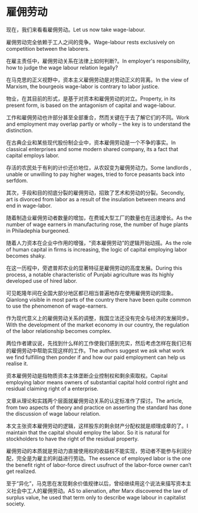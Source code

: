 # 雇佣劳动

<p><span class="chinese">现在，我们来看看雇佣劳动。</span><span class="english">Let us now take wage-labour.</span></p>

<p><span class="chinese">雇佣劳动完全依赖于工人之间的竞争。</span><span class="english">Wage-labour rests exclusively on competition between the laborers.</span></p>

<p><span class="chinese">在雇主责任中，雇佣劳动关系在法律上如何判断?。</span><span class="english">In employer's responsibility, how to judge the wage labour relation legally?</span></p>

<p><span class="chinese">在马克思的正义视野中，资本主义雇佣劳动是对劳动正义的背离。</span><span class="english">In the view of Marxism, the bourgeois wage-labor is contrary to labor justice.</span></p>

<p><span class="chinese">物业，在其目前的形式，是基于对资本和雇佣劳动的对立。</span><span class="english">Property, in its present form, is based on the antagonism of capital and wage-labour.</span></p>

<p><span class="chinese">工作和雇佣劳动也许部分甚至全部重合，然而关键在于去了解它们的不同。</span><span class="english">Work and employment may overlap partly or wholly – the key is to understand the distinction.</span></p>

<p><span class="chinese">在古典企业和某些现代股份制企业中，资本雇佣劳动是一个不争的事实。</span><span class="english">In classical enterprises and some modern shared company, its a fact that capital employs labor.</span></p>

<p><span class="chinese">存活的农民处于有利的计价还价地位，从农奴变为雇佣劳动力。</span><span class="english">Some landlords , unable or unwilling to pay higher wages, tried to force peasants back into serfdom.</span></p>

<p><span class="chinese">其次，手段和目的彻底分裂的雇佣劳动，招致了艺术和劳动的分裂。</span><span class="english">Secondly, art is divorced from labor as a result of the insulation between means and end in wage-labor.</span></p>

<p><span class="chinese">随着制造业雇佣劳动者数量的增加，在费城大型工厂的数量也在迅速增长。</span><span class="english">As the number of wage earners in manufacturing rose, the number of huge plants in Philadephia burgeoned.</span></p>

<p><span class="chinese">随着人力资本在企业中作用的增强，“资本雇佣劳动”的逻辑开始动摇。</span><span class="english">As the role of human capital in firms is increasing, the logic of capital employing labor becomes shaky.</span></p>

<p><span class="chinese">在这一历程中，旁遮普邦农业的显著特征是雇佣劳动的高度发展。</span><span class="english">During this process, a notable characteristic of Punjabi agriculture was its highly developed use of hired labor.</span></p>

<p><span class="chinese">可见乾隆年间在全国大部分地区都已相当普遍地存在使用雇佣劳动的现象。</span><span class="english">Qianlong visible in most parts of the country there have been quite common to use the phenomenon of wage-earners.</span></p>

<p><span class="chinese">作为现代意义上的雇佣劳动关系的调整，我国立法还没有完全与经济的发展同步。</span><span class="english">With the development of the market economy in our country, the regulation of the labor relationship becomes complex.</span></p>

<p><span class="chinese">两位作者建议说，先找到什么样的工作使我们感到充实，然后考虑怎样在我们已有的雇佣劳动中帮助实现这样的工作。</span><span class="english">The authors suggest we ask what work we find fulfilling then ponder if and how our paid employment can help us realise it.</span></p>

<p><span class="chinese">资本雇佣劳动是指物质资本主体垄断企业控制权和剩余索取权。</span><span class="english">Capital employing labor means owners of substantial capital hold control right and residual claiming right of a enterprise.</span></p>

<p><span class="chinese">文章从理论和实践两个层面就雇佣劳动关系的认定标准作了探讨。</span><span class="english">The article, from two aspects of theory and practice on asserting the standard has done the discussion of wage labour relation.</span></p>

<p><span class="chinese">本文主张资本雇佣劳动的逻辑，这样股东的剩余财产分配权就是顺理成章的了。</span><span class="english">I maintain that the capital should employ the labor. So it is natural for stockholders to have the right of the residual property.</span></p>

<p><span class="chinese">雇佣劳动的本质就是劳动力直接使用权的收益权不能实现，劳动者不能参与利润分配，完全是为雇主的利益进行劳动。</span><span class="english">The essence of employed labor is the one the benefit right of labor-force direct usufruct of the labor-force owner can′t get realized.</span></p>

<p><span class="chinese">至于“异化”，马克思在发现剩余价值规律以后，曾经继续用这个说法来描写资本主义社会中工人的雇佣劳动。</span><span class="english">AS to alienation, after Marx discovered the law of surplus value, he used that term only to describe wage labour in capitalist society.</span></p>

